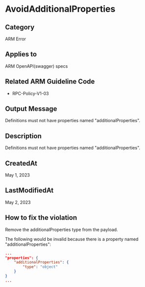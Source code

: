 # AvoidAdditionalProperties

## Category

ARM Error

## Applies to

ARM OpenAPI(swagger) specs

## Related ARM Guideline Code

- RPC-Policy-V1-03

## Output Message

Definitions must not have properties named "additionalProperties".

## Description

Definitions must not have properties named "additionalProperties".

## CreatedAt

May 1, 2023

## LastModifiedAt

May 2, 2023

## How to fix the violation

Remove the additionalProperties type from the payload.

The following would be invalid because there is a property named "additionalProperties":

```json
...
"properties": {
    "additionalProperties": {
        "type": "object"
    }
}
...
```
